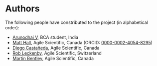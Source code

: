# Authors

The following people have constributed to the project (in alphabetical order):

- [Arunodhai V](https://github.com/Arunodhai), BCA student, India
- [Matt Hall](https://github.com/kwinkunks), Agile Scientific, Canada (ORCID: [0000-0002-4054-8295](https://orcid.org/0000-0002-4054-8295))
- [Diego Castañeda](https://github.com/dfcastap), Agile Scientific, Canada
- [Rob Leckenby](https://github.com/zabamund), Agile Scientific, Switzerland
- [Martin Bentley](https://github.com/mtb-za), Agile Scientific, Canada
